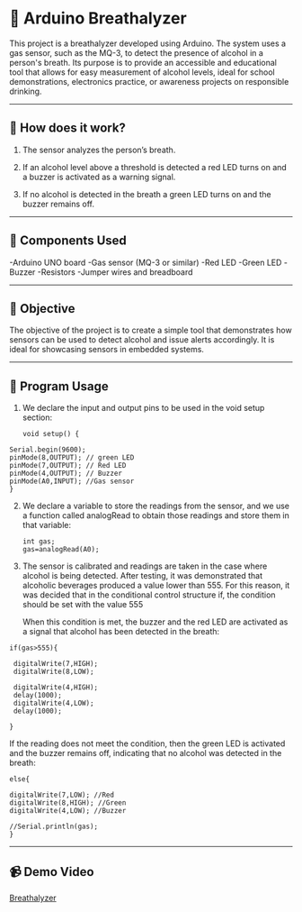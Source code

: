 # 🥃 Arduino Breathalyzer

This project is a breathalyzer developed using Arduino. The system uses a gas sensor, such as the MQ-3, to detect the presence of alcohol in a person's breath. Its purpose is to provide an accessible and educational tool that allows for easy measurement of alcohol levels, ideal for school demonstrations, electronics practice, or awareness projects on responsible drinking.

---

## 🔧 How does it work?

1. The sensor analyzes the person’s breath.

2. If an alcohol level above a threshold is detected a red LED turns on and a buzzer is activated as a warning signal.

3. If no alcohol is detected in the breath a green LED turns on and the buzzer remains off.

---

## 🧰 Components Used

-Arduino UNO board
-Gas sensor (MQ-3 or similar)
-Red LED
-Green LED
-Buzzer
-Resistors
-Jumper wires and breadboard

---

## 🎯 Objective

The objective of the project is to create a simple tool that demonstrates how sensors can be used to detect alcohol and issue alerts accordingly. It is ideal for showcasing sensors in embedded systems.

---

##  🧐 Program Usage

1. We declare the input and output pins to be used in the void setup section: 
   ```
   void setup() {
  ```
  Serial.begin(9600);
  pinMode(8,OUTPUT); // green LED 
  pinMode(7,OUTPUT); // Red LED
  pinMode(4,OUTPUT); // Buzzer
  pinMode(A0,INPUT); //Gas sensor 
}
 ```
2. We declare a variable to store the readings from the sensor, and we use a function called analogRead to obtain those readings and store them in that variable:
   
   ```
   int gas;
   gas=analogRead(A0);
   
   ```
3. The sensor is calibrated and readings are taken in the case where alcohol is being detected. After testing, it was demonstrated that alcoholic beverages produced a value lower than 555. For this reason, it was decided that in the conditional control structure if, the condition should be set with the value 555

   When this condition is met, the buzzer and the red LED are activated as a signal that alcohol has been detected in the breath:
   
 ```
 if(gas>555){

  digitalWrite(7,HIGH);
  digitalWrite(8,LOW);

  digitalWrite(4,HIGH);
  delay(1000);
  digitalWrite(4,LOW);
  delay(1000);

 }
   ```
If the reading does not meet the condition, then the green LED is activated and the buzzer remains off, indicating that no alcohol was detected in the breath:

  ```
 else{

  digitalWrite(7,LOW); //Red
  digitalWrite(8,HIGH); //Green
  digitalWrite(4,LOW); //Buzzer

  //Serial.println(gas);
 }
   ```
   
  ---
  ##  📹 Demo Video
  [Breathalyzer](https://www.youtube.com/watch?v=YBYfqKSBUm4)

   

